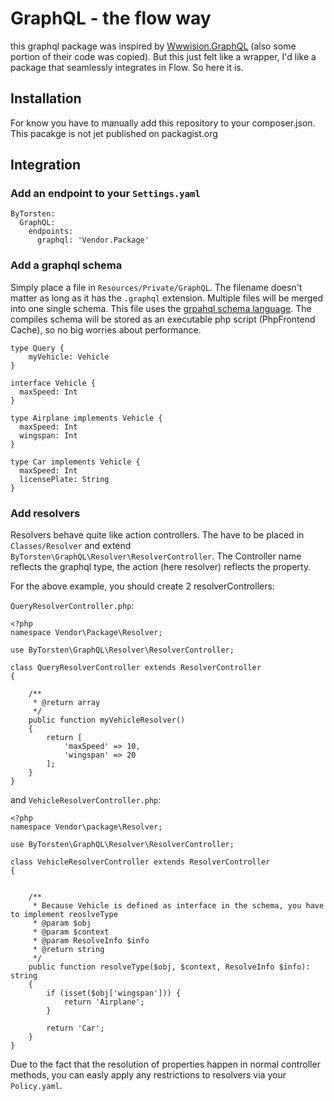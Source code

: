 # GraphQL - the flow way
this graphql package was inspired by [Wwwision.GraphQL](https://github.com/bwaidelich/Wwwision.GraphQL) (also some portion of their code was copied). But this just felt like a wrapper, I'd like a package that seamlessly integrates in Flow. 
So here it is.
 
## Installation
For know you have to manually add this repository to your composer.json. 
This pacakge is not jet published on packagist.org

## Integration
### Add an endpoint to your `Settings.yaml`

```
ByTorsten:
  GraphQL:
    endpoints:
      graphql: 'Vendor.Package'
```

### Add a graphql schema
Simply place a file in `Resources/Private/GraphQL`. The filename doesn't matter as long as it has the `.graphql` extension.
Multiple files will be merged into one single schema. This file uses the [grpahql schema language](http://graphql.org/learn/schema/). The compiles schema will be stored as an executable php script (PhpFrontend Cache), so no big worries about performance.

```
type Query {
    myVehicle: Vehicle
}

interface Vehicle {
  maxSpeed: Int
}

type Airplane implements Vehicle {
  maxSpeed: Int
  wingspan: Int
}

type Car implements Vehicle {
  maxSpeed: Int
  licensePlate: String
}
```

### Add resolvers
Resolvers behave quite like action controllers. The have to be placed in `Classes/Resolver` and extend `ByTorsten\GraphQL\Resolver\ResolverController`.
The Controller name reflects the graphql type, the action (here resolver) reflects the property.
 
For the above example, you should create 2 resolverControllers:

`QueryResolverController.php`:
```
<?php
namespace Vendor\Package\Resolver;

use ByTorsten\GraphQL\Resolver\ResolverController;

class QueryResolverController extends ResolverController
{

    /**
     * @return array
     */
    public function myVehicleResolver()
    {
        return [
            'maxSpeed' => 10,
            'wingspan' => 20
        ];
    }
}
```

and 
`VehicleResolverController.php`:
```
<?php
namespace Vendor\package\Resolver;

use ByTorsten\GraphQL\Resolver\ResolverController;

class VehicleResolverController extends ResolverController
{


    /**
     * Because Vehicle is defined as interface in the schema, you have to implement reoslveType
     * @param $obj
     * @param $context
     * @param ResolveInfo $info
     * @return string
     */
    public function resolveType($obj, $context, ResolveInfo $info): string
    {
        if (isset($obj['wingspan'])) {
            return 'Airplane';
        }

        return 'Car';
    }
}
```

Due to the fact that the resolution of properties happen in normal controller methods,
you can easly apply any restrictions to resolvers via your `Policy.yaml`.

